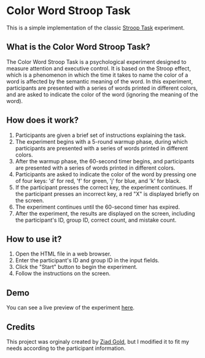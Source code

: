 # Color Word Stroop Task

This is a simple implementation of the classic [Stroop Task](https://en.wikipedia.org/wiki/Stroop_task) experiment.

## What is the Color Word Stroop Task?

The Color Word Stroop Task is a psychological experiment designed to measure attention and executive control. It is based on the Stroop effect, which is a phenomenon in which the time it takes to name the color of a word is affected by the semantic meaning of the word. In this experiment, participants are presented with a series of words printed in different colors, and are asked to indicate the color of the word (ignoring the meaning of the word).

## How does it work?

1. Participants are given a brief set of instructions explaining the task.
2. The experiment begins with a 5-round warmup phase, during which participants are presented with a series of words printed in different colors.
3. After the warmup phase, the 60-second timer begins, and participants are presented with a series of words printed in different colors.
4. Participants are asked to indicate the color of the word by pressing one of four keys: 'd' for red, 'f' for green, 'j' for blue, and 'k' for black.
5. If the participant presses the correct key, the experiment continues. If the participant presses an incorrect key, a red "X" is displayed briefly on the screen.
6. The experiment continues until the 60-second timer has expired.
7. After the experiment, the results are displayed on the screen, including the participant's ID, group ID, correct count, and mistake count.

## How to use it?

1. Open the HTML file in a web browser.
2. Enter the participant's ID and group ID in the input fields.
3. Click the "Start" button to begin the experiment.
4. Follow the instructions on the screen.

## Demo

You can see a live preview of the experiment [here](https://ziadgold.github.io/color-word-stroop-task/).

## Credits

This project was orginaly created by [Ziad Gold](https://github.com/ZiadGold/nanosecond), but I modified it to fit my needs according to the participant information.